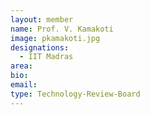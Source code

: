 ```yaml
---
layout: member
name: Prof. V. Kamakoti
image: pkamakoti.jpg
designations: 
  - IIT Madras
area:
bio:
email:
type: Technology-Review-Board
---
```

